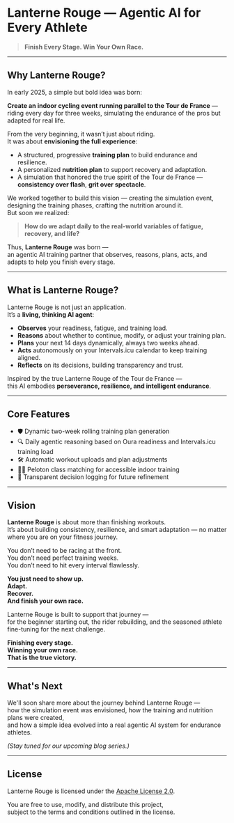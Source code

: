 # Lanterne Rouge — Agentic AI for Every Athlete

> **Finish Every Stage. Win Your Own Race.**

---

## Why Lanterne Rouge?

In early 2025, a simple but bold idea was born:

**Create an indoor cycling event running parallel to the Tour de France** —  
riding every day for three weeks, simulating the endurance of the pros but adapted for real life.

From the very beginning, it wasn’t just about riding.  
It was about **envisioning the full experience**:

- A structured, progressive **training plan** to build endurance and resilience.
- A personalized **nutrition plan** to support recovery and adaptation.
- A simulation that honored the true spirit of the Tour de France —  
  **consistency over flash**, **grit over spectacle**.

We worked together to build this vision — creating the simulation event, designing the training phases, crafting the nutrition around it.  
But soon we realized:

> **How do we adapt daily to the real-world variables of fatigue, recovery, and life?**

Thus, **Lanterne Rouge** was born —  
an agentic AI training partner that observes, reasons, plans, acts, and adapts to help you finish every stage.

---

## What is Lanterne Rouge?

Lanterne Rouge is not just an application.  
It’s a **living, thinking AI agent**:

- **Observes** your readiness, fatigue, and training load.
- **Reasons** about whether to continue, modify, or adjust your training plan.
- **Plans** your next 14 days dynamically, always two weeks ahead.
- **Acts** autonomously on your Intervals.icu calendar to keep training aligned.
- **Reflects** on its decisions, building transparency and trust.

Inspired by the true Lanterne Rouge of the Tour de France —  
this AI embodies **perseverance, resilience, and intelligent endurance**.

---

## Core Features

- 🛡️ Dynamic two-week rolling training plan generation  
- 🔍 Daily agentic reasoning based on Oura readiness and Intervals.icu training load  
- 🛠️ Automatic workout uploads and plan adjustments  
- 🚴‍♂️ Peloton class matching for accessible indoor training  
- 🧠 Transparent decision logging for future refinement  

---

## Vision

**Lanterne Rouge** is about more than finishing workouts.  
It’s about building consistency, resilience, and smart adaptation — no matter where you are on your fitness journey.

You don’t need to be racing at the front.  
You don’t need perfect training weeks.  
You don’t need to hit every interval flawlessly.

**You just need to show up.  
Adapt.  
Recover.  
And finish your own race.**

Lanterne Rouge is built to support that journey —  
for the beginner starting out, the rider rebuilding, and the seasoned athlete fine-tuning for the next challenge.

**Finishing every stage.  
Winning your own race.  
That is the true victory.**

---

## What's Next

We'll soon share more about the journey behind Lanterne Rouge —  
how the simulation event was envisioned, how the training and nutrition plans were created,  
and how a simple idea evolved into a real agentic AI system for endurance athletes.

*(Stay tuned for our upcoming blog series.)*

---

## License

Lanterne Rouge is licensed under the [Apache License 2.0](LICENSE).

You are free to use, modify, and distribute this project,  
subject to the terms and conditions outlined in the license.